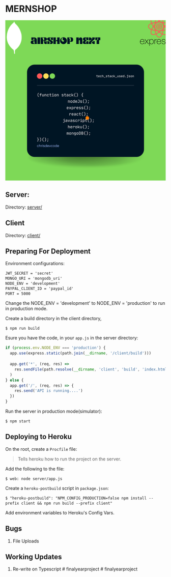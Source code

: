 # MERNSHOP

![banner](airshopNext.png)

## Server:

Directory: [server/](/server/)

## Client

Directory: [client/](/client/)

## Preparing For Deployment

Environment configurations:

```env
JWT_SECRET = 'secret'
MONGO_URI = 'mongodb_uri'
NODE_ENV = 'development'
PAYPAL_CLIENT_ID = 'paypal_id'
PORT = 5000
```

Change the NODE_ENV = 'development' to NODE_ENV = 'production' to run in production mode.

Create a build directory in the client directory,

    $ npm run build

Esure you have the code, in your `app.js` in the server directory:

```js
if (process.env.NODE_ENV === 'production') {
  app.use(express.static(path.join(__dirname, '/client/build')))

  app.get('*', (req, res) =>
    res.sendFile(path.resolve(__dirname, 'client', 'build', 'index.html'))
  )
} else {
  app.get('/', (req, res) => {
    res.send('API is running....')
  })
}
```

Run the server in production mode(simulator):

    $ npm start

## Deploying to Heroku

On the root, create a `Procfile` file:

>Tells heroku how to run the project on the server.

Add the following to the file:

    $ web: node server/app.js

Create a `heroku-postbuild` script in `package.json`:

    $ "heroku-postbuild": "NPM_CONFIG_PRODUCTION=false npm install --prefix client && npm run build --prefix client"

Add environment variables to Heroku's Config Vars.

## Bugs

1. File Uploads

## Working Updates

1. Re-write on Typescript
#   f i n a l y e a r p r o j e c t 
 
 #   f i n a l y e a r p r o j e c t 
 
 
